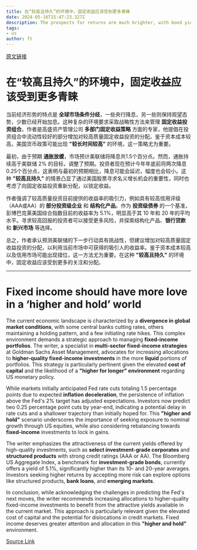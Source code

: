 ```yaml
---
title: 在“较高且持久”的环境中，固定收益应该受到更多青睐
date: 2024-05-16T15:47:23.327Z
description: The prospects for returns are much brighter, with bond yields at the highest levels since the global financial crisis
tags: 
- us
author: ft
---
```


[原文链接](https://ft.com/content/373d9b6a-4caa-4157-a2b2-83ef44d52517)

# 在“较高且持久”的环境中，固定收益应该受到更多青睐

当前经济形势的特点是 **全球市场条件分歧**，一些央行降息，另一些则保持观望态势，少数已经开始加息。这种复杂的环境要求采取战略性方法来管理 **固定收益投资组合**。作者是高盛资产管理公司 **多部门固定收益策略** 方面的专家，他提倡在投资组合中流动性较好的部分增加对较高质量固定收益投资的分配。鉴于资本成本较高，美国货币政策可能出现 **"较长时间较高"** 的环境，这一策略尤为重要。 

最初，由于预期 **通胀放缓**，市场预计美联储将降息共1.5个百分点。然而，通胀持续高于美联储 2% 的目标，调整了预期。投资者现在预计今年年底前将两次降息0.25个百分点，这表明与最初的预期相比，降息可能会延迟，幅度也会较小。这种 **"较高且持久"** 的情景凸显了通过美国股票寻求名义增长机会的重要性，同时也考虑了向固定收益投资重新分配，以锁定收益。 

作者强调了较高质量投资目前提供的收益率的吸引力，例如具有较高信用评级（AAA或AA）的 **部分投资级企业** 和 **结构化产品**。作为 **投资级债券** 的一个基准，彭博巴克莱美国综合指数目前的收益率为 5.1%，明显高于其 10 年和 20 年的平均水平。寻求较高回报的投资者可以接受更多风险，并探索结构化产品、**银行贷款** 和 **新兴市场** 等选择。 

总之，作者承认预测美联储的下一步行动具有挑战性，但建议增加对较高质量固定收益投资的分配，以利用当前市场中可获得的吸引人的收益率。鉴于资本成本较高以及信用市场可能出现错位，这一方法尤为重要。在这种 **"较高且持久"** 的环境中，固定收益应该受到更多的关注和分配。

---

# Fixed income should have more love in a ‘higher and hold’ world

The current economic landscape is characterized by a **divergence in global market conditions**, with some central banks cutting rates, others maintaining a holding pattern, and a few initiating rate hikes. This complex environment demands a strategic approach to managing **fixed-income portfolios**. The writer, a specialist in **multi-sector fixed-income strategies** at Goldman Sachs Asset Management, advocates for increasing allocations to **higher-quality fixed-income investments** in the more **liquid** portions of portfolios. This strategy is particularly pertinent given the elevated **cost of capital** and the likelihood of a **"higher for longer" environment** regarding US monetary policy. 

While markets initially anticipated Fed rate cuts totaling 1.5 percentage points due to expected **inflation deceleration**, the persistence of inflation above the Fed's 2% target has adjusted expectations. Investors now predict two 0.25 percentage point cuts by year-end, indicating a potential delay in rate cuts and a shallower trajectory than initially hoped for. This **"higher and hold"** scenario underscores the importance of seeking exposure to nominal growth through US equities, while also considering rebalancing towards **fixed-income** investments to lock in gains. 

The writer emphasizes the attractiveness of the current yields offered by high-quality investments, such as **select investment-grade corporates** and **structured products** with strong credit ratings (AAA or AA). The Bloomberg US Aggregate Index, a benchmark for **investment-grade bonds**, currently offers a yield of 5.1%, significantly higher than its 10- and 20-year averages. Investors seeking higher returns by accepting more risk can explore options like structured products, **bank loans**, and **emerging markets**. 

In conclusion, while acknowledging the challenges in predicting the Fed's next moves, the writer recommends increasing allocations to higher-quality fixed-income investments to benefit from the attractive yields available in the current market. This approach is particularly relevant given the elevated cost of capital and the potential for dislocations in credit markets. Fixed income deserves greater attention and allocation in this **"higher and hold"** environment.

[Source Link](https://ft.com/content/373d9b6a-4caa-4157-a2b2-83ef44d52517)


